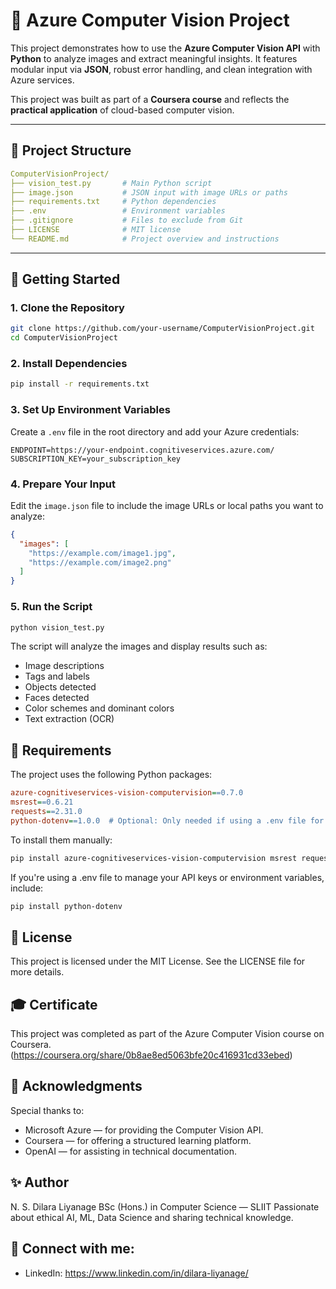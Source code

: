 # 🧠 Azure Computer Vision Project

This project demonstrates how to use the **Azure Computer Vision API** with **Python** to analyze images and extract meaningful insights. It features modular input via **JSON**, robust error handling, and clean integration with Azure services.

This project was built as part of a **Coursera course** and reflects the **practical application** of cloud-based computer vision.

---

## 📂 Project Structure

```yaml
ComputerVisionProject/
├── vision_test.py       # Main Python script
├── image.json           # JSON input with image URLs or paths
├── requirements.txt     # Python dependencies
├── .env                 # Environment variables
├── .gitignore           # Files to exclude from Git
├── LICENSE              # MIT license
└── README.md            # Project overview and instructions
```

---

## 🚀 Getting Started

### **1. Clone the Repository**

```bash
git clone https://github.com/your-username/ComputerVisionProject.git
cd ComputerVisionProject
```
### **2. Install Dependencies**
```bash
pip install -r requirements.txt
```
### **3. Set Up Environment Variables**
Create a ```.env``` file in the root directory and add your Azure credentials:

```env
ENDPOINT=https://your-endpoint.cognitiveservices.azure.com/
SUBSCRIPTION_KEY=your_subscription_key
```

### **4. Prepare Your Input**
Edit the ```image.json``` file to include the image URLs or local paths you want to analyze:

```json
{
  "images": [
    "https://example.com/image1.jpg",
    "https://example.com/image2.png"
  ]
}
```
### **5. Run the Script**
```bash
python vision_test.py
```

The script will analyze the images and display results such as:

- Image descriptions
- Tags and labels
- Objects detected
- Faces detected
- Color schemes and dominant colors
- Text extraction (OCR)

## 🧪 Requirements
The project uses the following Python packages:
```ini
azure-cognitiveservices-vision-computervision==0.7.0  
msrest==0.6.21  
requests==2.31.0  
python-dotenv==1.0.0  # Optional: Only needed if using a .env file for credentials
```

To install them manually:
```bash
pip install azure-cognitiveservices-vision-computervision msrest requests
```

If you're using a .env file to manage your API keys or environment variables, include:

```bash
pip install python-dotenv
```


## 📜 License
This project is licensed under the MIT License.
See the LICENSE file for more details.

## 🎓 Certificate
This project was completed as part of the Azure Computer Vision course on Coursera.
(https://coursera.org/share/0b8ae8ed5063bfe20c416931cd33ebed)

## 🙌 Acknowledgments
Special thanks to:
- Microsoft Azure — for providing the Computer Vision API.
- Coursera — for offering a structured learning platform.
- OpenAI — for assisting in technical documentation.

## ✨ Author
N. S. Dilara Liyanage
BSc (Hons.) in Computer Science — SLIIT
Passionate about ethical AI, ML, Data Science and sharing technical knowledge.

## 🔗 Connect with me:

- LinkedIn: https://www.linkedin.com/in/dilara-liyanage/
